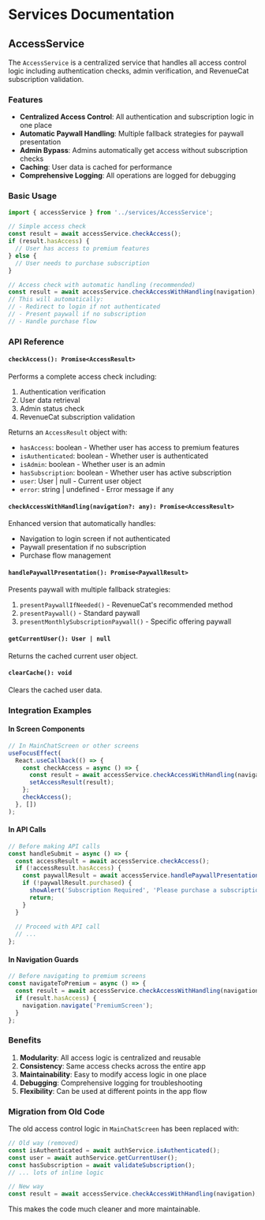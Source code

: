 # Services Documentation

## AccessService

The `AccessService` is a centralized service that handles all access control logic including authentication checks, admin verification, and RevenueCat subscription validation.

### Features

- **Centralized Access Control**: All authentication and subscription logic in one place
- **Automatic Paywall Handling**: Multiple fallback strategies for paywall presentation
- **Admin Bypass**: Admins automatically get access without subscription checks
- **Caching**: User data is cached for performance
- **Comprehensive Logging**: All operations are logged for debugging

### Basic Usage

```typescript
import { accessService } from '../services/AccessService';

// Simple access check
const result = await accessService.checkAccess();
if (result.hasAccess) {
  // User has access to premium features
} else {
  // User needs to purchase subscription
}

// Access check with automatic handling (recommended)
const result = await accessService.checkAccessWithHandling(navigation);
// This will automatically:
// - Redirect to login if not authenticated
// - Present paywall if no subscription
// - Handle purchase flow
```

### API Reference

#### `checkAccess(): Promise<AccessResult>`

Performs a complete access check including:
1. Authentication verification
2. User data retrieval
3. Admin status check
4. RevenueCat subscription validation

Returns an `AccessResult` object with:
- `hasAccess`: boolean - Whether user has access to premium features
- `isAuthenticated`: boolean - Whether user is authenticated
- `isAdmin`: boolean - Whether user is an admin
- `hasSubscription`: boolean - Whether user has active subscription
- `user`: User | null - Current user object
- `error`: string | undefined - Error message if any

#### `checkAccessWithHandling(navigation?: any): Promise<AccessResult>`

Enhanced version that automatically handles:
- Navigation to login screen if not authenticated
- Paywall presentation if no subscription
- Purchase flow management

#### `handlePaywallPresentation(): Promise<PaywallResult>`

Presents paywall with multiple fallback strategies:
1. `presentPaywallIfNeeded()` - RevenueCat's recommended method
2. `presentPaywall()` - Standard paywall
3. `presentMonthlySubscriptionPaywall()` - Specific offering paywall

#### `getCurrentUser(): User | null`

Returns the cached current user object.

#### `clearCache(): void`

Clears the cached user data.

### Integration Examples

#### In Screen Components

```typescript
// In MainChatScreen or other screens
useFocusEffect(
  React.useCallback(() => {
    const checkAccess = async () => {
      const result = await accessService.checkAccessWithHandling(navigation);
      setAccessResult(result);
    };
    checkAccess();
  }, [])
);
```

#### In API Calls

```typescript
// Before making API calls
const handleSubmit = async () => {
  const accessResult = await accessService.checkAccess();
  if (!accessResult.hasAccess) {
    const paywallResult = await accessService.handlePaywallPresentation();
    if (!paywallResult.purchased) {
      showAlert('Subscription Required', 'Please purchase a subscription.');
      return;
    }
  }
  
  // Proceed with API call
  // ...
};
```

#### In Navigation Guards

```typescript
// Before navigating to premium screens
const navigateToPremium = async () => {
  const result = await accessService.checkAccessWithHandling(navigation);
  if (result.hasAccess) {
    navigation.navigate('PremiumScreen');
  }
};
```

### Benefits

1. **Modularity**: All access logic is centralized and reusable
2. **Consistency**: Same access checks across the entire app
3. **Maintainability**: Easy to modify access logic in one place
4. **Debugging**: Comprehensive logging for troubleshooting
5. **Flexibility**: Can be used at different points in the app flow

### Migration from Old Code

The old access control logic in `MainChatScreen` has been replaced with:

```typescript
// Old way (removed)
const isAuthenticated = await authService.isAuthenticated();
const user = await authService.getCurrentUser();
const hasSubscription = await validateSubscription();
// ... lots of inline logic

// New way
const result = await accessService.checkAccessWithHandling(navigation);
```

This makes the code much cleaner and more maintainable.